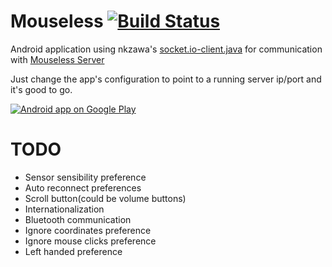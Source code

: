 # Mouseless [![Build Status](https://travis-ci.org/rodrigogs/mouseless.svg?branch=master)](https://travis-ci.org/rodrigogs/mouseless)

Android application using nkzawa's [socket.io-client.java](https://github.com/nkzawa/socket.io-client.java) for communication with [Mouseless Server](https://github.com/rodrigogs/mouseless-server)

Just change the app's configuration to point to a running server ip/port and it's good to go.

<a href="https://play.google.com/store/apps/details?id=com.sedentary.mouseless">
  <img alt="Android app on Google Play"
       src="https://developer.android.com/images/brand/en_app_rgb_wo_45.png" />
</a>

# TODO
* Sensor sensibility preference
* Auto reconnect preferences
* Scroll button(could be volume buttons)
* Internationalization
* Bluetooth communication
* Ignore coordinates preference
* Ignore mouse clicks preference
* Left handed preference
